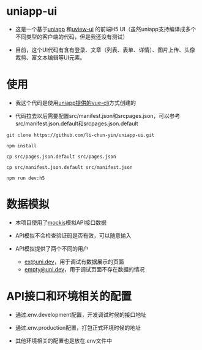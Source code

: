 uniapp-ui
====================================

* 这是一个基于[uniapp](https://uniapp.dcloud.io)
和[uview-ui](https://www.uviewui.com/)
的前端H5 UI（虽然uniapp支持编译成多个不同类型的客户端的代码，但是我还没有测试）

* 目前，这个UI代码有含有登录、文章（列表、表单、详情）、图片上传、头像裁剪、富文本编辑等UI元素。

使用
====================================
* 我这个代码是使用[uniapp提供的vue-cli](https://uniapp.dcloud.io/quickstart-cli)方式创建的

* 代码拉去以后需要配置src/manifest.json和srcpages.json，可以参考src/manifest.json.default和srcpages.json.default


```
git clone https://github.com/li-chun-yin/uniapp-ui.git

npm install

cp src/pages.json.default src/pages.json

cp src/manifest.json.default src/manifest.json

npm run dev:h5
```

数据模拟
==========================================
* 本项目使用了[mockjs](http://mockjs.com/)模拟API接口数据

* API模拟不会检查验证码是否有效，可以随意输入

* API模拟提供了两个不同的用户
  * ex@uni.dev，用于调试有数据展示的页面
  * empty@uni.dev，用于调试页面不存在数据的情况

API接口和环境相关的配置
==========================================
* 通过.env.development配置，开发调试时候的接口地址

* 通过.env.production配置，打包正式环境时候的地址

* 其他环境相关的配置也是放在.env文件中
